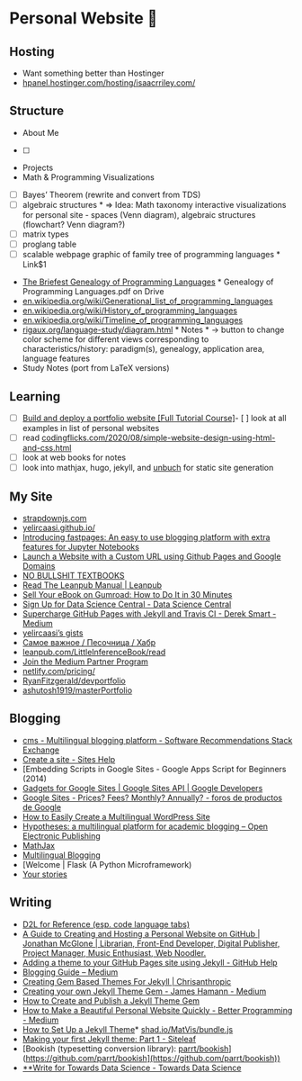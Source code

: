 # Personal Website 🌱

## Hosting

* Want something better than Hostinger
* [hpanel.hostinger.com/hosting/isaacrriley.com/](https://hpanel.hostinger.com/hosting/isaacrriley.com/)

## Structure

* About Me
* [ ]
* Projects
* Math & Programming Visualizations
* [ ]  Bayes’ Theorem (rewrite and convert from TDS)
* [ ]  algebraic structures
        * ⇒ Idea: Math taxonomy interactive visualizations for personal site - spaces (Venn diagram), algebraic structures (flowchart? Venn diagram?)
* [ ]  matrix types
* [ ]  proglang table
* [ ]  scalable webpage graphic of family tree of programming languages
        * Link$1
* [The Briefest Genealogy of Programming Languages](http://www.martinrinehart.com/pages/genealogy-programming-languages.html)
            * Genealogy of Programming Languages.pdf on Drive
* [en.wikipedia.org/wiki/Generational_list_of_programming_languages](https://en.wikipedia.org/wiki/Generational_list_of_programming_languages)
* [en.wikipedia.org/wiki/History_of_programming_languages](https://en.wikipedia.org/wiki/History_of_programming_languages)
* [en.wikipedia.org/wiki/Timeline_of_programming_languages](https://en.wikipedia.org/wiki/Timeline_of_programming_languages)
* [rigaux.org/language-study/diagram.html](http://rigaux.org/language-study/diagram.html)
        * Notes
            * → button to change color scheme for different views corresponding to characteristics/history: paradigm(s), genealogy, application area, language features
* Study Notes (port from LaTeX versions)

## Learning

* [ ]  [Build and deploy a portfolio website [Full Tutorial Course]](https://www.youtube.com/watch?v=_xkSvufmjEs)- [ ]  look at all examples in list of personal websites
* [ ]  read [codingflicks.com/2020/08/simple-website-design-using-html-and-css.html](https://www.codingflicks.com/2020/08/simple-website-design-using-html-and-css.html)
* [ ]  look at web books for notes
* [ ]  look into mathjax, hugo, jekyll, and [unbuch](https://github.com/mrtzh/unbuch) for static site generation

## My Site

* [strapdownjs.com](https://strapdownjs.com/)
* [yelircaasi.github.io/](https://yelircaasi.github.io/)
* [Introducing fastpages: An easy to use blogging platform with extra features for Jupyter Notebooks](https://www.kdnuggets.com/2020/02/introducing-fastpages-blogging-platform-jupyter-notebooks.html)
* [Launch a Website with a Custom URL using Github Pages and Google Domains](https://medium.com/employbl/launch-a-website-with-a-custom-url-using-github-pages-and-google-domains-3dd8d90cc33b)
* [NO BULLSHIT TEXTBOOKS](https://minireference.com/)
* [Read The Leanpub Manual | Leanpub](https://leanpub.com/manual/read)
* [Sell Your eBook on Gumroad: How to Do It in 30 Minutes](https://www.elated.com/sell-ebook-gumroad-30-minutes/)
* [Sign Up for Data Science Central - Data Science Central](https://www.datasciencecentral.com/main/authorization/signUp?target=https%3A%2F%2Fwww.datasciencecentral.com%2Fprofiles%2Fblog%2Fnew)
* [Supercharge GitHub Pages with Jekyll and Travis CI - Derek Smart - Medium](https://medium.com/@mcred/supercharge-github-pages-with-jekyll-and-travis-ci-699bc0bde075)
* [yelircaasi’s gists](https://gist.github.com/yelircaasi)
* [Самое важное / Песочница / Хабр](https://habr.com/ru/sandbox/start/)
* [leanpub.com/LittleInferenceBook/read](https://leanpub.com/LittleInferenceBook/read)
* [Join the Medium Partner Program](https://medium.com/me/partner/enroll/terms)
* [netlify.com/pricing/](https://www.netlify.com/pricing/)
* [RyanFitzgerald/devportfolio](https://github.com/RyanFitzgerald/devportfolio)
* [ashutosh1919/masterPortfolio](https://github.com/ashutosh1919/masterPortfolio)

## Blogging

* [cms - Multilingual blogging platform - Software Recommendations Stack Exchange](https://softwarerecs.stackexchange.com/questions/7519/multilingual-blogging-platform)
* [Create a site - Sites Help](https://support.google.com/sites/answer/98081?hl=en)
* [Embedding Scripts in Google Sites - Google Apps Script for Beginners (2014)
* [Gadgets for Google Sites | Google Sites API | Google Developers](https://developers.google.com/google-apps/sites/gadgets/site_gadgets)
* [Google Sites - Prices? Fees? Monthly? Annually? - foros de productos de Google](https://productforums.google.com/forum/#!topic/sites/poAG1gxMCKU)
* [How to Easily Create a Multilingual WordPress Site](http://www.wpbeginner.com/beginners-guide/how-to-easily-create-a-multilingual-wordpress-site/)
* [Hypotheses: a multilingual platform for academic blogging – Open Electronic Publishing](http://oep.hypotheses.org/1687)
* [MathJax](https://www.mathjax.org/)
* [Multilingual Blogging](https://problogger.com/multilingual-blogging/)
* [Welcome | Flask (A Python Microframework)
* [Your stories](https://medium.com/me/stories/drafts)

## Writing

* [D2L for Reference (esp. code language tabs)](https://github.com/d2l-ai/d2l-en/blob/master/chapter_appendix-mathematics-for-deep-learning/information-theory.md)
* [A Guide to Creating and Hosting a Personal Website on GitHub | Jonathan McGlone | Librarian, Front-End Developer, Digital Publisher, Project Manager, Music Enthusiast, Web Noodler.](http://jmcglone.com/guides/github-pages/)
* [Adding a theme to your GitHub Pages site using Jekyll - GitHub Help](https://help.github.com/en/github/working-with-github-pages/adding-a-theme-to-your-github-pages-site-using-jekyll)
* [Blogging Guide – Medium](https://medium.com/blogging-guide)
* [Creating Gem Based Themes For Jekyll | Chrisanthropic](https://www.chrisanthropic.com/blog/2016/creating-gem-based-themes-for-jekyll/)
* [Creating your own Jekyll Theme Gem - James Hamann - Medium](https://medium.com/@jameshamann/creating-your-own-jekyll-theme-gem-1f8180a0e4b8)
* [How to Create and Publish a Jekyll Theme Gem](https://webdesign.tutsplus.com/tutorials/how-to-create-and-publish-a-jekyll-theme-gem--cms-27475)
* [How to Make a Beautiful Personal Website Quickly - Better Programming - Medium](https://medium.com/better-programming/how-to-make-a-beautiful-personal-website-quickly-cab115866134)
* [How to Set Up a Jekyll Theme](https://webdesign.tutsplus.com/tutorials/how-to-set-up-a-jekyll-theme--cms-26332)* [shad.io/MatVis/bundle.js](https://shad.io/MatVis/bundle.js)
* [Making your first Jekyll theme: Part 1 - Siteleaf](https://www.siteleaf.com/blog/making-your-first-jekyll-theme-part-1/)
* [Bookish (typesetting conversion library): [parrt/bookish](https://github.com/parrt/bookish)](https://github.com/parrt/bookish](https://github.com/parrt/bookish))
* [**Write for Towards Data Science - Towards Data Science](https://towardsdatascience.com/questions-96667b06af5)
